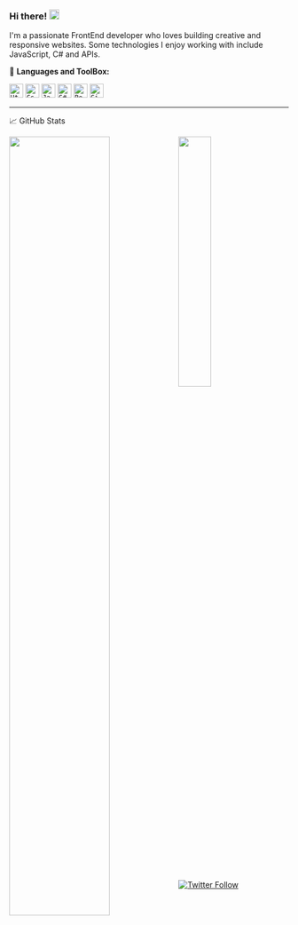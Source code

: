 <!--
**nodensera/nodensera** is a ✨ _special_ ✨ repository because its `README.md` (this file) appears on your GitHub profile.

Here are some ideas to get you started:

- 🔭 I’m currently working on ...
- 🌱 I’m currently learning ...
- 👯 I’m looking to collaborate on ...
- 🤔 I’m looking for help with ...
- 💬 Ask me about ...
- 📫 How to reach me: ...
- 😄 Pronouns: ...
- ⚡ Fun fact: ...
-->

### Hi there! <img src="https://raw.githubusercontent.com/MartinHeinz/MartinHeinz/master/wave.gif" width="18px">
I'm a passionate FrontEnd developer who loves building creative and responsive websites. Some technologies I enjoy working with include JavaScript, C# and APIs.

🧰 **Languages and ToolBox:**  

<code><img height="25" alt="Html" src="https://cdn.jsdelivr.net/gh/devicons/devicon/icons/html5/html5-original.svg" /></code>
<code><img height="25" alt="Css" src="https://cdn.jsdelivr.net/gh/devicons/devicon/icons/css3/css3-original.svg" /></code>
<code><img height="25" alt="Javascript" src="https://cdn.jsdelivr.net/gh/devicons/devicon/icons/javascript/javascript-original.svg" /></code>
<code><img height="25" alt="C#" src="https://cdn.jsdelivr.net/gh/devicons/devicon/icons/csharp/csharp-original.svg" /></code>
<code><img height="25" alt="Postgres" src="https://cdn.jsdelivr.net/gh/devicons/devicon/icons/postgresql/postgresql-original.svg" /></code>
<code><img height="25" alt="Github" src="https://cdn.jsdelivr.net/gh/devicons/devicon/icons/github/github-original.svg" /></code>

---

&#x1f4c8; GitHub Stats

<img align="left" width="60%" src="https://github-readme-stats.vercel.app/api?username=nodensera&show_icons=true&theme=vue-dark" />

<img align="leftt" width="34%" src="https://github-readme-stats.vercel.app/api/top-langs/?username=nodensera&langs_count=8&theme=vue-dark" />

[![Twitter Follow](https://img.shields.io/twitter/follow/nonesdenn?color=1DA1F2&logo=twitter&style=for-the-badge)](https://twitter.com/intent/follow?original_referer=https%3A%2F%2Fgithub.com%2FcodeSTACKr&screen_name=codeSTACKr)
<!--
---

🧰 Toolbox

![Snake animation](https://github.com/rafaballerini/rafaballerini/blob/output/github-contribution-grid-snake.svg)


---
-->















